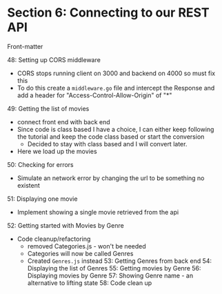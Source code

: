 # Section 6: Connecting to our REST API
Front-matter


48: Setting up CORS middleware
- CORS stops running client on 3000 and backend on 4000 so must fix this
- To do this create a `middleware.go` file and intercept the Response and add a header for "Access-Control-Allow-Origin" of "*"

49: Getting the list of movies
- connect front end with back end
- Since code is class based I have a choice, I can either keep following the tutorial and keep the code class based or start the conversion
  - Decided to stay with class based and I will convert later.
- Here we load up the movies

50: Checking for errors
- Simulate an network error by changing the url to be something no existent
  
51: Displaying one movie
- Implement showing a single movie retrieved from the api
  
52: Getting started with Movies by Genre
- Code cleanup/refactoring
  - removed Categories.js - won't be needed
  - Categories will now be called Genres
  - Created `Genres.js` instead
53: Getting Genres from back end
54: Displaying the list of Genres
55: Getting movies by Genre
56: Displaying movies by Genre
57: Showing Genre name - an alternative to lifting state
58: Code clean up